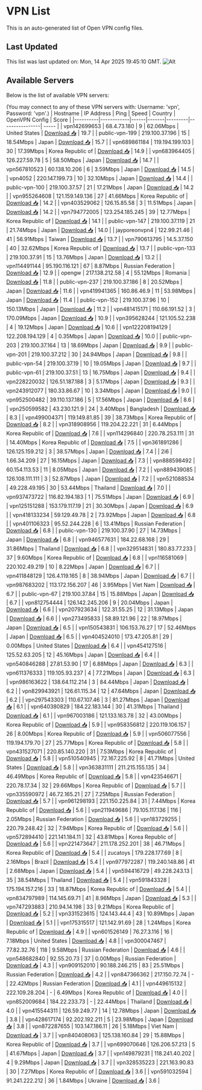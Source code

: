 # VPN List

This is an auto-generated list of Open VPN config files.

## Last Updated

This list was last updated on: Mon, 14 Apr 2025 19:45:10 GMT.
![Alt](https://repobeats.axiom.co/api/embed/186b98318ef1479477931607c1ad7d823f12451f.svg "Repobeats analytics image")

## Available Servers

Below is the list of available VPN servers:

(You may connect to any of these VPN servers with: Username: 'vpn', Password: 'vpn'.)
| Hostname | IP Address | Ping | Speed | Country | OpenVPN Config | Score |
|----------|------------|------|-------|---------|----------------| ----- |
| vpn142699653 | 68.4.73.180 | 9 | 62.06Mbps | United States | [Download 📥](./configs/server_0_US.ovpn) | 19.7 |
| public-vpn-199 | 219.100.37.196 | 15 | 18.54Mbps | Japan | [Download 📥](./configs/server_1_JP.ovpn) | 15.7 |
| vpn689861184 | 119.194.199.103 | 30 | 17.39Mbps | Korea Republic of | [Download 📥](./configs/server_2_KR.ovpn) | 14.9 |
| vpn683964405 | 126.227.59.78 | 5 | 58.50Mbps | Japan | [Download 📥](./configs/server_3_JP.ovpn) | 14.7 |
| vpn567810523 | 60.138.10.206 | 6 | 3.59Mbps | Japan | [Download 📥](./configs/server_4_JP.ovpn) | 14.5 |
| vpn4052 | 220.147.199.73 | 10 | 32.10Mbps | Japan | [Download 📥](./configs/server_5_JP.ovpn) | 14.4 |
| public-vpn-100 | 219.100.37.57 | 21 | 17.21Mbps | Japan | [Download 📥](./configs/server_6_JP.ovpn) | 14.2 |
| vpn955264608 | 121.159.149.136 | 27 | 41.66Mbps | Korea Republic of | [Download 📥](./configs/server_7_KR.ovpn) | 14.2 |
| vpn403529062 | 126.15.85.58 | 3 | 11.51Mbps | Japan | [Download 📥](./configs/server_8_JP.ovpn) | 14.2 |
| vpn794772005 | 123.254.185.245 | 39 | 12.77Mbps | Korea Republic of | [Download 📥](./configs/server_9_KR.ovpn) | 14.1 |
| public-vpn-147 | 219.100.37.119 | 21 | 21.74Mbps | Japan | [Download 📥](./configs/server_10_JP.ovpn) | 14.0 |
| jayporeonvpn4 | 122.99.21.46 | 41 | 56.91Mbps | Taiwan | [Download 📥](./configs/server_11_TW.ovpn) | 13.7 |
| vpn790613795 | 14.5.37.150 | 40 | 32.62Mbps | Korea Republic of | [Download 📥](./configs/server_12_KR.ovpn) | 13.7 |
| public-vpn-133 | 219.100.37.91 | 15 | 13.76Mbps | Japan | [Download 📥](./configs/server_13_JP.ovpn) | 13.2 |
| vpn114491144 | 95.190.116.121 | 67 | 8.87Mbps | Russian Federation | [Download 📥](./configs/server_14_RU.ovpn) | 12.9 |
| opengw | 217.138.212.58 | 4 | 55.12Mbps | Romania | [Download 📥](./configs/server_15_RO.ovpn) | 11.8 |
| public-vpn-237 | 219.100.37.186 | 8 | 20.52Mbps | Japan | [Download 📥](./configs/server_16_JP.ovpn) | 11.6 |
| vpn419941365 | 160.86.46.9 | 11 | 53.98Mbps | Japan | [Download 📥](./configs/server_17_JP.ovpn) | 11.4 |
| public-vpn-152 | 219.100.37.96 | 10 | 150.13Mbps | Japan | [Download 📥](./configs/server_18_JP.ovpn) | 11.2 |
| vpn481415171 | 110.66.191.52 | 3 | 170.09Mbps | Japan | [Download 📥](./configs/server_19_JP.ovpn) | 10.9 |
| vpn395628244 | 121.105.52.238 | 4 | 19.12Mbps | Japan | [Download 📥](./configs/server_20_JP.ovpn) | 10.6 |
| vpn122208194129 | 122.208.194.129 | 4 | 0.35Mbps | Japan | [Download 📥](./configs/server_21_JP.ovpn) | 10.0 |
| public-vpn-203 | 219.100.37.164 | 13 | 18.69Mbps | Japan | [Download 📥](./configs/server_22_JP.ovpn) | 9.9 |
| public-vpn-201 | 219.100.37.212 | 30 | 24.94Mbps | Japan | [Download 📥](./configs/server_23_JP.ovpn) | 9.8 |
| public-vpn-54 | 219.100.37.19 | 10 | 19.05Mbps | Japan | [Download 📥](./configs/server_24_JP.ovpn) | 9.7 |
| public-vpn-61 | 219.100.37.51 | 13 | 16.75Mbps | Japan | [Download 📥](./configs/server_25_JP.ovpn) | 9.4 |
| vpn228220032 | 126.51.187.188 | 3 | 5.17Mbps | Japan | [Download 📥](./configs/server_26_JP.ovpn) | 9.3 |
| vpn243912077 | 180.33.86.67 | 10 | 3.34Mbps | Japan | [Download 📥](./configs/server_27_JP.ovpn) | 9.0 |
| vpn952500482 | 39.110.137.186 | 5 | 17.56Mbps | Japan | [Download 📥](./configs/server_28_JP.ovpn) | 8.6 |
| vpn250599582 | 43.230.121.9 | 24 | 3.40Mbps | Bangladesh | [Download 📥](./configs/server_29_BD.ovpn) | 8.3 |
| vpn499004371 | 119.149.81.85 | 39 | 38.73Mbps | Korea Republic of | [Download 📥](./configs/server_30_KR.ovpn) | 8.2 |
| vpn318908956 | 119.204.22.221 | 31 | 6.44Mbps | Korea Republic of | [Download 📥](./configs/server_31_KR.ovpn) | 7.6 |
| vpn114296840 | 220.78.253.111 | 31 | 14.40Mbps | Korea Republic of | [Download 📥](./configs/server_32_KR.ovpn) | 7.5 |
| vpn361891286 | 126.125.159.212 | 3 | 38.57Mbps | Japan | [Download 📥](./configs/server_33_JP.ovpn) | 7.4 |
| 2i6 | 1.66.34.209 | 27 | 16.15Mbps | Japan | [Download 📥](./configs/server_34_JP.ovpn) | 7.3 |
| vpn888598492 | 60.154.113.53 | 11 | 8.05Mbps | Japan | [Download 📥](./configs/server_35_JP.ovpn) | 7.2 |
| vpn889439085 | 126.108.111.111 | 3 | 52.87Mbps | Japan | [Download 📥](./configs/server_36_JP.ovpn) | 7.2 |
| vpn521088534 | 49.228.49.195 | 30 | 53.44Mbps | Thailand | [Download 📥](./configs/server_37_TH.ovpn) | 7.0 |
| vpn937473722 | 116.82.194.183 | 1 | 75.51Mbps | Japan | [Download 📥](./configs/server_38_JP.ovpn) | 6.9 |
| vpn125151288 | 153.179.117.19 | 21 | 30.30Mbps | Japan | [Download 📥](./configs/server_39_JP.ovpn) | 6.9 |
| vpn418133234 | 59.129.49.78 | 2 | 73.92Mbps | Japan | [Download 📥](./configs/server_40_JP.ovpn) | 6.8 |
| vpn401106323 | 95.52.244.228 | 6 | 13.41Mbps | Russian Federation | [Download 📥](./configs/server_41_RU.ovpn) | 6.8 |
| public-vpn-130 | 219.100.37.90 | 27 | 14.73Mbps | Japan | [Download 📥](./configs/server_42_JP.ovpn) | 6.8 |
| vpn946577631 | 184.22.68.168 | 29 | 31.86Mbps | Thailand | [Download 📥](./configs/server_43_TH.ovpn) | 6.8 |
| vpn329514831 | 180.83.77.233 | 37 | 9.60Mbps | Korea Republic of | [Download 📥](./configs/server_44_KR.ovpn) | 6.8 |
| vpn116581069 | 220.102.49.219 | 10 | 8.22Mbps | Japan | [Download 📥](./configs/server_45_JP.ovpn) | 6.7 |
| vpn411848129 | 126.4.119.165 | 8 | 38.94Mbps | Japan | [Download 📥](./configs/server_46_JP.ovpn) | 6.7 |
| vpn987683202 | 113.172.156.207 | 46 | 3.95Mbps | Viet Nam | [Download 📥](./configs/server_47_VN.ovpn) | 6.7 |
| public-vpn-67 | 219.100.37.84 | 15 | 15.88Mbps | Japan | [Download 📥](./configs/server_48_JP.ovpn) | 6.7 |
| vpn812754444 | 126.142.245.206 | 9 | 20.04Mbps | Japan | [Download 📥](./configs/server_49_JP.ovpn) | 6.6 |
| vpn207923634 | 122.31.55.25 | 12 | 31.13Mbps | Japan | [Download 📥](./configs/server_50_JP.ovpn) | 6.6 |
| vpn273495833 | 58.89.121.96 | 22 | 18.97Mbps | Japan | [Download 📥](./configs/server_51_JP.ovpn) | 6.5 |
| vpn150543831 | 106.153.76.27 | 17 | 52.46Mbps | Japan | [Download 📥](./configs/server_52_JP.ovpn) | 6.5 |
| vpn404524010 | 173.47.205.81 | 29 | 0.00Mbps | United States | [Download 📥](./configs/server_53_US.ovpn) | 6.4 |
| vpn454127516 | 125.52.63.205 | 12 | 45.16Mbps | Japan | [Download 📥](./configs/server_54_JP.ovpn) | 6.4 |
| vpn540846288 | 27.81.53.90 | 17 | 6.88Mbps | Japan | [Download 📥](./configs/server_55_JP.ovpn) | 6.3 |
| vpn611376333 | 119.105.93.237 | 4 | 77.21Mbps | Japan | [Download 📥](./configs/server_56_JP.ovpn) | 6.3 |
| vpn986163622 | 138.64.112.214 | 3 | 84.44Mbps | Japan | [Download 📥](./configs/server_57_JP.ovpn) | 6.2 |
| vpn829943921 | 126.61.115.34 | 12 | 47.64Mbps | Japan | [Download 📥](./configs/server_58_JP.ovpn) | 6.2 |
| vpn297543303 | 110.67.107.46 | 3 | 81.27Mbps | Japan | [Download 📥](./configs/server_59_JP.ovpn) | 6.1 |
| vpn640380829 | 184.22.183.144 | 30 | 41.31Mbps | Thailand | [Download 📥](./configs/server_60_TH.ovpn) | 6.1 |
| vpn967003186 | 121.133.163.78 | 32 | 43.00Mbps | Korea Republic of | [Download 📥](./configs/server_61_KR.ovpn) | 5.9 |
| vpn958356812 | 220.119.106.157 | 26 | 8.00Mbps | Korea Republic of | [Download 📥](./configs/server_62_KR.ovpn) | 5.9 |
| vpn506077556 | 119.194.179.70 | 27 | 25.77Mbps | Korea Republic of | [Download 📥](./configs/server_63_KR.ovpn) | 5.8 |
| vpn431527071 | 220.85.140.220 | 31 | 7.53Mbps | Korea Republic of | [Download 📥](./configs/server_64_KR.ovpn) | 5.8 |
| vpn510540945 | 72.167.225.92 | 8 | 41.71Mbps | United States | [Download 📥](./configs/server_65_US.ovpn) | 5.8 |
| vpn363831111 | 211.215.155.135 | 34 | 46.49Mbps | Korea Republic of | [Download 📥](./configs/server_66_KR.ovpn) | 5.8 |
| vpn423546671 | 220.78.17.34 | 32 | 29.66Mbps | Korea Republic of | [Download 📥](./configs/server_67_KR.ovpn) | 5.7 |
| vpn335590972 | 46.72.165.21 | 27 | 7.25Mbps | Russian Federation | [Download 📥](./configs/server_68_RU.ovpn) | 5.7 |
| vpn961298193 | 221.150.225.84 | 31 | 7.44Mbps | Korea Republic of | [Download 📥](./configs/server_69_KR.ovpn) | 5.6 |
| vpn211949686 | 79.105.117.136 | 116 | 2.05Mbps | Russian Federation | [Download 📥](./configs/server_70_RU.ovpn) | 5.6 |
| vpn183729255 | 220.79.248.42 | 32 | 7.94Mbps | Korea Republic of | [Download 📥](./configs/server_71_KR.ovpn) | 5.6 |
| vpn572894410 | 221.141.184.11 | 32 | 43.81Mbps | Korea Republic of | [Download 📥](./configs/server_72_KR.ovpn) | 5.6 |
| vpn221473647 | 211.178.252.201 | 38 | 46.71Mbps | Korea Republic of | [Download 📥](./configs/server_73_KR.ovpn) | 5.4 |
| zucatoys | 179.228.177.69 | 8 | 2.16Mbps | Brazil | [Download 📥](./configs/server_74_BR.ovpn) | 5.4 |
| vpn977972287 | 119.240.148.86 | 41 | 2.68Mbps | Japan | [Download 📥](./configs/server_75_JP.ovpn) | 5.4 |
| vpn594416729 | 49.228.243.13 | 35 | 38.54Mbps | Thailand | [Download 📥](./configs/server_76_TH.ovpn) | 5.4 |
| vpn591843328 | 175.194.157.216 | 33 | 18.87Mbps | Korea Republic of | [Download 📥](./configs/server_77_KR.ovpn) | 5.4 |
| vpn834797989 | 114.145.69.71 | 41 | 8.96Mbps | Japan | [Download 📥](./configs/server_78_JP.ovpn) | 5.3 |
| vpn747293883 | 210.94.14.198 | 33 | 9.21Mbps | Korea Republic of | [Download 📥](./configs/server_79_KR.ovpn) | 5.2 |
| vpn331523615 | 124.143.44.4 | 43 | 10.89Mbps | Japan | [Download 📥](./configs/server_80_JP.ovpn) | 5.1 |
| vpn175315517 | 121.142.91.69 | 28 | 1.24Mbps | Korea Republic of | [Download 📥](./configs/server_81_KR.ovpn) | 4.9 |
| vpn601526149 | 76.27.3.116 | 16 | 7.18Mbps | United States | [Download 📥](./configs/server_82_US.ovpn) | 4.8 |
| vpn300047467 | 77.82.32.76 | 118 | 9.58Mbps | Russian Federation | [Download 📥](./configs/server_83_RU.ovpn) | 4.6 |
| vpn548682840 | 92.55.20.73 | 37 | 0.00Mbps | Russian Federation | [Download 📥](./configs/server_84_RU.ovpn) | 4.3 |
| vpn909152010 | 90.188.246.215 | 83 | 25.51Mbps | Russian Federation | [Download 📥](./configs/server_85_RU.ovpn) | 4.2 |
| vpn847366362 | 217.150.72.74 | - | 22.42Mbps | Russian Federation | [Download 📥](./configs/server_86_RU.ovpn) | 4.1 |
| vpn449615132 | 222.109.28.204 | - | 6.49Mbps | Korea Republic of | [Download 📥](./configs/server_87_KR.ovpn) | 4.0 |
| vpn852009684 | 184.22.233.73 | - | 22.44Mbps | Thailand | [Download 📥](./configs/server_88_TH.ovpn) | 4.0 |
| vpn415544311 | 126.59.249.77 | 14 | 12.78Mbps | Japan | [Download 📥](./configs/server_89_JP.ovpn) | 3.8 |
| vpn428617174 | 92.202.192.211 | 5 | 23.98Mbps | Japan | [Download 📥](./configs/server_90_JP.ovpn) | 3.8 |
| vpn872287655 | 103.147.186.11 | 26 | 5.18Mbps | Viet Nam | [Download 📥](./configs/server_91_VN.ovpn) | 3.7 |
| vpn840408063 | 125.138.160.84 | 29 | 15.88Mbps | Korea Republic of | [Download 📥](./configs/server_92_KR.ovpn) | 3.7 |
| vpn699070646 | 126.206.57.213 | 5 | 41.67Mbps | Japan | [Download 📥](./configs/server_93_JP.ovpn) | 3.7 |
| vpn149879231 | 118.241.40.202 | 4 | 9.29Mbps | Japan | [Download 📥](./configs/server_94_JP.ovpn) | 3.7 |
| vpn328535223 | 221.163.90.83 | 30 | 7.27Mbps | Korea Republic of | [Download 📥](./configs/server_95_KR.ovpn) | 3.6 |
| vpn591032594 | 91.241.222.212 | 36 | 1.84Mbps | Ukraine | [Download 📥](./configs/server_96_UA.ovpn) | 3.6 |

